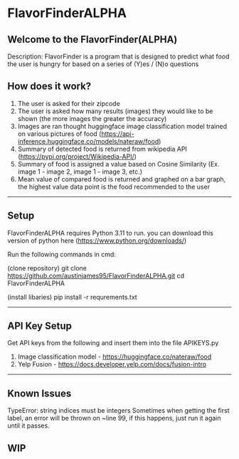 # FlavorFinderALPHA

Welcome to the FlavorFinder(ALPHA) 
-
Description: FlavorFinder is a program that is designed to predict what food the user is hungry for based on a series of (Y)es / (N)o questions

How does it work?
-
  1. The user is asked for their zipcode
  2. The user is asked how many results (images) they would like to be shown (the more images the greater the accuracy)
  3. Images are ran thought huggingface image classification model trained on various pictures of food (https://api-inference.huggingface.co/models/nateraw/food)
  4. Summary of detected food is returned from wikipedia API (https://pypi.org/project/Wikipedia-API/)
  5. Summary of food is assigned a value based on Cosine Similarity (Ex. image 1 - image 2, image 1 - image 3, etc.)
  6. Mean value of compared food is returned and graphed on a bar graph, the highest value data point is the food recommended to the user
-------------------------------------------------------------------------------------------------------
Setup
- 
FlavorFinderALPHA requires Python 3.11 to run. you can download this version of python here (https://www.python.org/downloads/)

Run the following commands in cmd:

(clone repository)
git clone https://github.com/austinjames95/FlavorFinderALPHA.git
cd FlavorFinderALPHA

(install libaries)
pip install -r requrements.txt

-------------------------------------------------------------------------------------------------------

API Key Setup
-
Get API keys from the following and insert them into the file APIKEYS.py
  1. Image classification model - https://huggingface.co/nateraw/food
  2. Yelp Fusion - https://docs.developer.yelp.com/docs/fusion-intro
-------------------------------------------------------------------------------------------------------
Known Issues
-
TypeError: string indices must be integers
Sometimes when getting the first label, an error will be thrown on ~line 99, if this happens, just run it again until it passes. 

WIP
-


